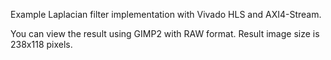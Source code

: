 Example Laplacian filter implementation with Vivado HLS and AXI4-Stream.

You can view the result using GIMP2 with RAW format.
Result image size is 238x118 pixels.

